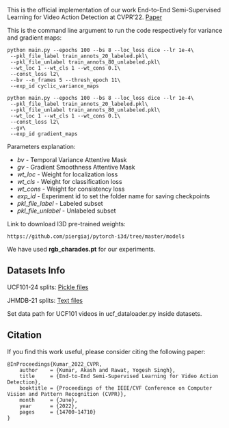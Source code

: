 This is the official implementation of our work End-to-End Semi-Supervised Learning for Video Action Detection at CVPR'22. [Paper](https://arxiv.org/abs/2203.04251)

This is the command line argument to run the code respectively for variance and gradient maps:

```
python main.py --epochs 100 --bs 8 --loc_loss dice --lr 1e-4\
 --pkl_file_label train_annots_20_labeled.pkl\
 --pkl_file_unlabel train_annots_80_unlabeled.pkl\
 --wt_loc 1 --wt_cls 1 --wt_cons 0.1\
 --const_loss l2\
 --bv --n_frames 5 --thresh_epoch 11\
 --exp_id cyclic_variance_maps
```

```
python main.py --epochs 100 --bs 8 --loc_loss dice --lr 1e-4\
 --pkl_file_label train_annots_20_labeled.pkl\
 --pkl_file_unlabel train_annots_80_unlabeled.pkl\
 --wt_loc 1 --wt_cls 1 --wt_cons 0.1\
 --const_loss l2\
 --gv\
 --exp_id gradient_maps
```

Parameters explanation:
- *bv* - Temporal Variance Attentive Mask 
- *gv* - Gradient Smoothness Attentive Mask
- *wt_loc* - Weight for localization loss 
- *wt_cls* - Weight for classification loss 
- *wt_cons* - Weight for consistency loss
- *exp_id* -  Experiment id to set the folder name for saving checkpoints
- *pkl_file_label* - Labeled subset
- *pkl_file_unlabel* - Unlabeled subset

Link to download I3D pre-trained weights:  
```
https://github.com/piergiaj/pytorch-i3d/tree/master/models
```
We have used **rgb_charades.pt** for our experiments.

## Datasets Info

UCF101-24 splits: [Pickle files](https://drive.google.com/drive/u/0/folders/1aFlPKtzWIufyAOkcAmUySH4PB_uCPDkj)

JHMDB-21  splits: [Text files](https://drive.google.com/drive/u/0/folders/1whGR2pg299D5W7jDV9Rop_jpr1ENIALF)

Set data path for UCF101 videos in ucf_dataloader.py inside datasets.

## Citation
If you find this work useful, please consider citing the following paper:

```
@InProceedings{Kumar_2022_CVPR,
    author    = {Kumar, Akash and Rawat, Yogesh Singh},
    title     = {End-to-End Semi-Supervised Learning for Video Action Detection},
    booktitle = {Proceedings of the IEEE/CVF Conference on Computer Vision and Pattern Recognition (CVPR)},
    month     = {June},
    year      = {2022},
    pages     = {14700-14710}
}
```
